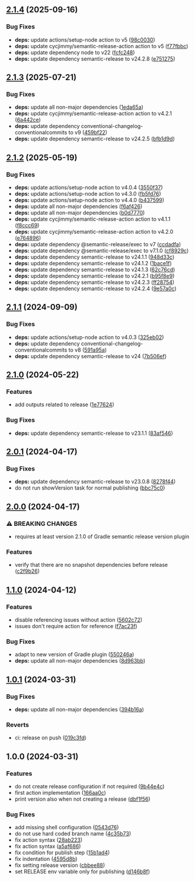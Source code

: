 ## [2.1.4](https://github.com/wetransform/gha-gradle-semantic-release/compare/v2.1.3...v2.1.4) (2025-09-16)

### Bug Fixes

* **deps:** update actions/setup-node action to v5 ([98c0030](https://github.com/wetransform/gha-gradle-semantic-release/commit/98c0030d68a9ef1957d63efc4f9a5d7937001345))
* **deps:** update cycjimmy/semantic-release-action action to v5 ([f77fbbc](https://github.com/wetransform/gha-gradle-semantic-release/commit/f77fbbcf0d538a8294aedfa3d8fcd0b61def2925))
* **deps:** update dependency node to v22 ([fcfc248](https://github.com/wetransform/gha-gradle-semantic-release/commit/fcfc248e4a370ae9bdf7909530384a652563ee70))
* **deps:** update dependency semantic-release to v24.2.8 ([e751275](https://github.com/wetransform/gha-gradle-semantic-release/commit/e751275754523dc46eeb664e04bd484b6d9688d8))

## [2.1.3](https://github.com/wetransform/gha-gradle-semantic-release/compare/v2.1.2...v2.1.3) (2025-07-21)

### Bug Fixes

* **deps:** update all non-major dependencies ([1eda65a](https://github.com/wetransform/gha-gradle-semantic-release/commit/1eda65a1ea774111e031473d50a2fe8c9cc4f278))
* **deps:** update cycjimmy/semantic-release-action action to v4.2.1 ([6a442ce](https://github.com/wetransform/gha-gradle-semantic-release/commit/6a442ce7c50a9fcbfd85c6469cea3703ab154875))
* **deps:** update dependency conventional-changelog-conventionalcommits to v9 ([459bf22](https://github.com/wetransform/gha-gradle-semantic-release/commit/459bf22ca8118326b46bd7373da7cf4a60f97c04))
* **deps:** update dependency semantic-release to v24.2.5 ([bfb1d9d](https://github.com/wetransform/gha-gradle-semantic-release/commit/bfb1d9d9557427c462dc6b3763a93dfa634a2d9c))

## [2.1.2](https://github.com/wetransform/gha-gradle-semantic-release/compare/v2.1.1...v2.1.2) (2025-05-19)

### Bug Fixes

* **deps:** update actions/setup-node action to v4.0.4 ([3550f37](https://github.com/wetransform/gha-gradle-semantic-release/commit/3550f37c7240c8ba716c58dcaac622f77de83f5d))
* **deps:** update actions/setup-node action to v4.3.0 ([fb5fd76](https://github.com/wetransform/gha-gradle-semantic-release/commit/fb5fd762cdf887d69522bb9ad41be9d5e642ca2e))
* **deps:** update actions/setup-node action to v4.4.0 ([b437599](https://github.com/wetransform/gha-gradle-semantic-release/commit/b4375993b4b44908cf7d26a89c4067131b618ab9))
* **deps:** update all non-major dependencies ([f6af426](https://github.com/wetransform/gha-gradle-semantic-release/commit/f6af426a73b2fe30618bbef5918c641246b330ca))
* **deps:** update all non-major dependencies ([b0d7770](https://github.com/wetransform/gha-gradle-semantic-release/commit/b0d7770484731d7d8df44946fc79b7e3cea5c9a6))
* **deps:** update cycjimmy/semantic-release-action action to v4.1.1 ([f8ccc69](https://github.com/wetransform/gha-gradle-semantic-release/commit/f8ccc692854e3ab27fbf7b3f67ce947d96ba12b7))
* **deps:** update cycjimmy/semantic-release-action action to v4.2.0 ([e764896](https://github.com/wetransform/gha-gradle-semantic-release/commit/e764896f0a595460f5e392e3a07d64080e0b22c1))
* **deps:** update dependency @semantic-release/exec to v7 ([ccdadfa](https://github.com/wetransform/gha-gradle-semantic-release/commit/ccdadfa3518ac86f43d6414854579b5137f05eea))
* **deps:** update dependency @semantic-release/exec to v7.1.0 ([cf8929c](https://github.com/wetransform/gha-gradle-semantic-release/commit/cf8929c2aeedbe35cf22ec23df880fbe44237c9b))
* **deps:** update dependency semantic-release to v24.1.1 ([948d33c](https://github.com/wetransform/gha-gradle-semantic-release/commit/948d33c5381bf1dc575920f696728d7e6f99174a))
* **deps:** update dependency semantic-release to v24.1.2 ([1bace1f](https://github.com/wetransform/gha-gradle-semantic-release/commit/1bace1fa289425f78e832ff95e2e40b0bfaa37ad))
* **deps:** update dependency semantic-release to v24.1.3 ([62c76cd](https://github.com/wetransform/gha-gradle-semantic-release/commit/62c76cdc6ea3e8b939f12f07a44d7b819edff2ca))
* **deps:** update dependency semantic-release to v24.2.1 ([b95f8e9](https://github.com/wetransform/gha-gradle-semantic-release/commit/b95f8e98a1629c7a0b79567c3f805ffb3a6537ab))
* **deps:** update dependency semantic-release to v24.2.3 ([ff28754](https://github.com/wetransform/gha-gradle-semantic-release/commit/ff287541cf3e64da53dc8f47b7ed54780174568f))
* **deps:** update dependency semantic-release to v24.2.4 ([9e57a0c](https://github.com/wetransform/gha-gradle-semantic-release/commit/9e57a0c4d3e7508bafab085201bc9b669b820d76))

## [2.1.1](https://github.com/wetransform/gha-gradle-semantic-release/compare/v2.1.0...v2.1.1) (2024-09-09)


### Bug Fixes

* **deps:** update actions/setup-node action to v4.0.3 ([325eb02](https://github.com/wetransform/gha-gradle-semantic-release/commit/325eb024d0118c41e00ff7c3935c1ec9801c9456))
* **deps:** update dependency conventional-changelog-conventionalcommits to v8 ([591a95a](https://github.com/wetransform/gha-gradle-semantic-release/commit/591a95a9f8f4810f9092630d20b167386c842fa9))
* **deps:** update dependency semantic-release to v24 ([7b506ef](https://github.com/wetransform/gha-gradle-semantic-release/commit/7b506efb1f931dbff304edf280bf4507d9f4117e))

## [2.1.0](https://github.com/wetransform/gha-gradle-semantic-release/compare/v2.0.1...v2.1.0) (2024-05-22)


### Features

* add outputs related to release ([1e77624](https://github.com/wetransform/gha-gradle-semantic-release/commit/1e776247aa8e44ab14130a4a38805cb51a6514c9))


### Bug Fixes

* **deps:** update dependency semantic-release to v23.1.1 ([83af546](https://github.com/wetransform/gha-gradle-semantic-release/commit/83af546db56db593599b4220ffbe0da75f176d8c))

## [2.0.1](https://github.com/wetransform/gha-gradle-semantic-release/compare/v2.0.0...v2.0.1) (2024-04-17)


### Bug Fixes

* **deps:** update dependency semantic-release to v23.0.8 ([8278f44](https://github.com/wetransform/gha-gradle-semantic-release/commit/8278f44895e16eb6c17c6f571042181ffeb3b510))
* do not run showVersion task for normal publishing ([bbc75c0](https://github.com/wetransform/gha-gradle-semantic-release/commit/bbc75c03c6cf167036ddf111d9b90c027ca01d95))

## [2.0.0](https://github.com/wetransform/gha-gradle-semantic-release/compare/v1.1.0...v2.0.0) (2024-04-17)


### ⚠ BREAKING CHANGES

* requires at least version 2.1.0 of Gradle semantic release version plugin

### Features

* verify that there are no snapshot dependencies before release ([c2f9b26](https://github.com/wetransform/gha-gradle-semantic-release/commit/c2f9b26df571e49f2fa709eb52f6c0bdb7fed8a1))

## [1.1.0](https://github.com/wetransform/gha-gradle-semantic-release/compare/v1.0.1...v1.1.0) (2024-04-12)


### Features

* disable referencing issues without action ([5602c72](https://github.com/wetransform/gha-gradle-semantic-release/commit/5602c723a1daef38d8204812d0831c2974f72d24))
* issues don't require action for reference ([f7ac23f](https://github.com/wetransform/gha-gradle-semantic-release/commit/f7ac23f65f34feade6361e07f9ea9a3965523aef))


### Bug Fixes

* adapt to new version of Gradle plugin ([550246a](https://github.com/wetransform/gha-gradle-semantic-release/commit/550246ae7b9453c1682160db312885353e797a00))
* **deps:** update all non-major dependencies ([8d963bb](https://github.com/wetransform/gha-gradle-semantic-release/commit/8d963bb332d801c2e2501057ea0874a166c6574f))

## [1.0.1](https://github.com/wetransform/gha-gradle-semantic-release/compare/v1.0.0...v1.0.1) (2024-03-31)


### Bug Fixes

* **deps:** update all non-major dependencies ([394b16a](https://github.com/wetransform/gha-gradle-semantic-release/commit/394b16ad7202bf2ed9877e10a493ed5868559ae8))


### Reverts

* ci: release on push ([019c3fd](https://github.com/wetransform/gha-gradle-semantic-release/commit/019c3fdb3d08d747fda13fca7795504ae125b61a))

## 1.0.0 (2024-03-31)


### Features

* do not create release configuration if not required ([9b44e4c](https://github.com/wetransform/gha-gradle-semantic-release/commit/9b44e4c4ae860d8769047929c04ed584163ae33d))
* first action implementation ([166aa0c](https://github.com/wetransform/gha-gradle-semantic-release/commit/166aa0cd352d77faf9d7d7c07fad22db6a8e22b2))
* print version also when not creating a release ([dbf1f56](https://github.com/wetransform/gha-gradle-semantic-release/commit/dbf1f56a843a6a04c3360e13453e1f329f206fdf))


### Bug Fixes

* add missing shell configuration ([0543d76](https://github.com/wetransform/gha-gradle-semantic-release/commit/0543d76e156d867f716505ff66baa92e2c723bc7))
* do not use hard coded branch name ([4c35b73](https://github.com/wetransform/gha-gradle-semantic-release/commit/4c35b73e402303e2af864fe572e0a0bf8456d1e2))
* fix action syntax ([28ab223](https://github.com/wetransform/gha-gradle-semantic-release/commit/28ab223a7be07b49e683b4a4a70bf67c07f8298b))
* fix action syntax ([a5af686](https://github.com/wetransform/gha-gradle-semantic-release/commit/a5af68605ee4df395cad1e419ca7feb7ecb3dc23))
* fix condition for publish step ([15b1ad4](https://github.com/wetransform/gha-gradle-semantic-release/commit/15b1ad478c3a30b1e8e93ac97926c20ccb89704d))
* fix indentation ([4595d8b](https://github.com/wetransform/gha-gradle-semantic-release/commit/4595d8b3239536ab47eca2255eadc06155149593))
* fix setting release version ([cbbee88](https://github.com/wetransform/gha-gradle-semantic-release/commit/cbbee884dd6a7e2a0964acdbb4ee7ed9151a1b4d))
* set RELEASE env variable only for publishing ([d146b8f](https://github.com/wetransform/gha-gradle-semantic-release/commit/d146b8f37cf6f1d27db496c56be8998d8e4d3043))
